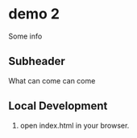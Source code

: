 # demo 2

Some info

## Subheader

What can come can come

## Local Development

1. open index.html in your browser.

